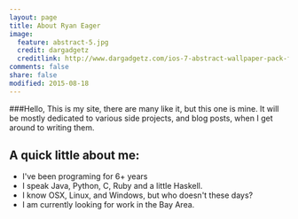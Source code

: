 ```yaml
---
layout: page
title: About Ryan Eager
image:
  feature: abstract-5.jpg
  credit: dargadgetz
  creditlink: http://www.dargadgetz.com/ios-7-abstract-wallpaper-pack-for-iphone-5-and-ipod-touch-retina/
comments: false
share: false
modified: 2015-08-18
---
```

###Hello,
This is my site, there are many like it, but this one is mine. It will be mostly dedicated to various side projects, and blog posts, when I get around to writing them. 

## A quick little about me:

 * I've been programing for 6+ years
 * I speak Java, Python, C, Ruby and a little Haskell.
 * I know OSX, Linux, and Windows, but who doesn't these days?
 * I am currently looking for work in the Bay Area.

